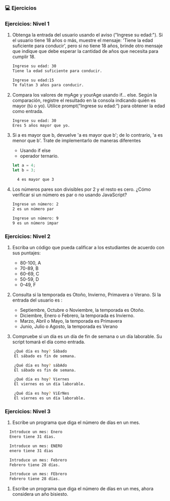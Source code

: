 ### 💻 Ejercicios

### Ejercicios: Nivel 1

1. Obtenga la entrada del usuario usando el aviso ("Ingrese su edad:"). Si el usuario tiene 18 años o más, muestre el mensaje: 'Tiene la edad suficiente para conducir', pero si no tiene 18 años, brinde otro mensaje que indique que debe esperar la cantidad de años que necesita para cumplir 18.

   ```sh
   Ingrese su edad: 30
   Tiene la edad suficiente para conducir.

   Ingrese su edad:15
   Te faltan 3 años para conducir.
   ```

1. Compara los valores de myAge y yourAge usando if... else. Según la comparación, registre el resultado en la consola indicando quién es mayor (tú o yo). Utilice prompt(“Ingrese su edad:”) para obtener la edad como entrada.

   ```sh
   Ingrese su edad: 30
   Eres 5 años mayor que yo.
   ```

1. Si a es mayor que b, devuelve 'a es mayor que b'; de lo contrario, 'a es menor que b'. Trate de implementarlo de maneras diferentes

   - Usando if else
   - operador ternario.

   ```js
   let a = 4;
   let b = 3;
   ```

   ```sh
     4 es mayor que 3
   ```

1. Los números pares son divisibles por 2 y el resto es cero. ¿Cómo verificar si un número es par o no usando JavaScript?

   ```sh
   Ingrese un número: 2
   2 es un número par

   Ingrese un número: 9
   9 es un número impar
   ```

### Ejercicios: Nivel 2

1. Escriba un código que pueda calificar a los estudiantes de acuerdo con sus puntajes:
   - 80-100, A
   - 70-89, B
   - 60-69, C
   - 50-59, D
   - 0-49, F
1. Consulta si la temporada es Otoño, Invierno, Primavera o Verano.
   Si la entrada del usuario es :

   - Septiembre, Octubre o Noviembre, la temporada es Otoño.
   - Diciembre, Enero o Febrero, la temporada es Invierno.
   - Marzo, Abril o Mayo, la temporada es Primavera
   - Junio, Julio o Agosto, la temporada es Verano

1. Compruebe si un día es un día de fin de semana o un día laborable. Su script tomará el día como entrada.

```sh
    ¿Qué día es hoy? Sábado
    El sábado es fin de semana.

    ¿Qué día es hoy? sábAdo
    El sábado es fin de semana.

    ¿Qué día es hoy? Viernes
    El viernes es un día laborable.

    ¿Qué día es hoy? ViErNes
    El viernes es un día laborable.
```

### Ejercicios: Nivel 3

1. Escribe un programa que diga el número de días en un mes.

```sh
  Introduce un mes: Enero
  Enero tiene 31 días.

  Introduce un mes: ENERO
  enero tiene 31 dias

  Introduce un mes: Febrero
  Febrero tiene 28 días.

  Introduce un mes: FEbrero
  Febrero tiene 28 días.
```

1. Escribe un programa que diga el número de días en un mes, ahora considera un año bisiesto.